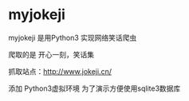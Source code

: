 # myjokeji

myjokeji 是用Python3 实现网络笑话爬虫

爬取的是 开心一刻，笑话集

抓取站点：http://www.jokeji.cn/

添加 Python3虚拟环境
为了演示方便使用sqlite3数据库

